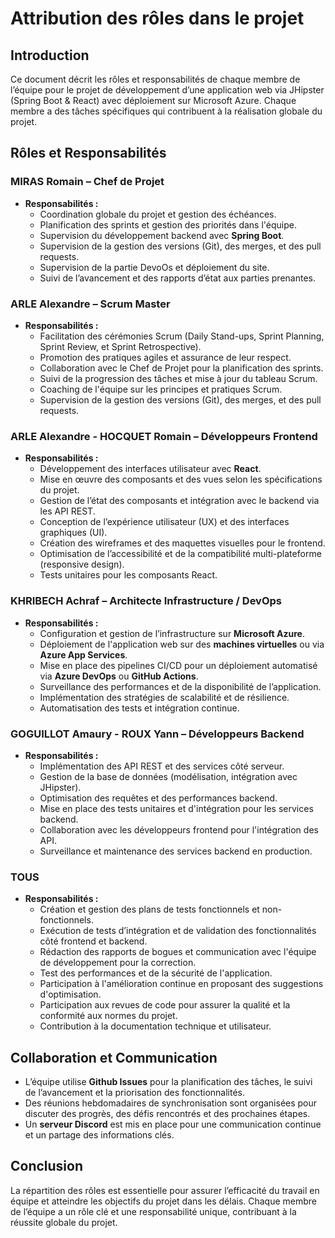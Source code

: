 # Attribution des rôles dans le projet

## Introduction

Ce document décrit les rôles et responsabilités de chaque membre de l’équipe pour le projet de développement d’une application web via JHipster (Spring Boot & React) avec déploiement sur Microsoft Azure. Chaque membre a des tâches spécifiques qui contribuent à la réalisation globale du projet.

## Rôles et Responsabilités

### **MIRAS Romain** – Chef de Projet
- **Responsabilités :**
  - Coordination globale du projet et gestion des échéances.
  - Planification des sprints et gestion des priorités dans l'équipe.
  - Supervision du développement backend avec **Spring Boot**.
  - Supervision de la gestion des versions (Git), des merges, et des pull requests.
  - Supervision de la partie DevoOs et déploiement du site.
  - Suivi de l’avancement et des rapports d’état aux parties prenantes.

### **ARLE Alexandre** – Scrum Master
- **Responsabilités :**
  - Facilitation des cérémonies Scrum (Daily Stand-ups, Sprint Planning, Sprint Review, et Sprint Retrospective).
  - Promotion des pratiques agiles et assurance de leur respect.
  - Collaboration avec le Chef de Projet pour la planification des sprints.
  - Suivi de la progression des tâches et mise à jour du tableau Scrum.
  - Coaching de l'équipe sur les principes et pratiques Scrum.
  - Supervision de la gestion des versions (Git), des merges, et des pull requests.

### **ARLE Alexandre** - **HOCQUET Romain** – Développeurs Frontend
- **Responsabilités :**
  - Développement des interfaces utilisateur avec **React**.
  - Mise en œuvre des composants et des vues selon les spécifications du projet.
  - Gestion de l’état des composants et intégration avec le backend via les API REST.
  - Conception de l’expérience utilisateur (UX) et des interfaces graphiques (UI).
  - Création des wireframes et des maquettes visuelles pour le frontend.
  - Optimisation de l’accessibilité et de la compatibilité multi-plateforme (responsive design).
  - Tests unitaires pour les composants React.
  
### **KHRIBECH Achraf** – Architecte Infrastructure / DevOps
- **Responsabilités :**
  - Configuration et gestion de l’infrastructure sur **Microsoft Azure**.
  - Déploiement de l'application web sur des **machines virtuelles** ou via **Azure App Services**.
  - Mise en place des pipelines CI/CD pour un déploiement automatisé via **Azure DevOps** ou **GitHub Actions**.
  - Surveillance des performances et de la disponibilité de l’application.
  - Implémentation des stratégies de scalabilité et de résilience.
  - Automatisation des tests et intégration continue.


### **GOGUILLOT Amaury** - **ROUX Yann** – Développeurs Backend
- **Responsabilités :**
  - Implémentation des API REST et des services côté serveur.
  - Gestion de la base de données (modélisation, intégration avec JHipster).
  - Optimisation des requêtes et des performances backend.
  - Mise en place des tests unitaires et d'intégration pour les services backend.
  - Collaboration avec les développeurs frontend pour l'intégration des API.
  - Surveillance et maintenance des services backend en production.

### **TOUS**
- **Responsabilités :**
  - Création et gestion des plans de tests fonctionnels et non-fonctionnels.
  - Exécution de tests d’intégration et de validation des fonctionnalités côté frontend et backend.
  - Rédaction des rapports de bogues et communication avec l'équipe de développement pour la correction.
  - Test des performances et de la sécurité de l'application.
  - Participation à l'amélioration continue en proposant des suggestions d'optimisation.
  - Participation aux revues de code pour assurer la qualité et la conformité aux normes du projet.
  - Contribution à la documentation technique et utilisateur.

## Collaboration et Communication

- L’équipe utilise **Github Issues** pour la planification des tâches, le suivi de l’avancement et la priorisation des fonctionnalités.
- Des réunions hebdomadaires de synchronisation sont organisées pour discuter des progrès, des défis rencontrés et des prochaines étapes.
- Un **serveur Discord** est mis en place pour une communication continue et un partage des informations clés.

## Conclusion

La répartition des rôles est essentielle pour assurer l’efficacité du travail en équipe et atteindre les objectifs du projet dans les délais. Chaque membre de l’équipe a un rôle clé et une responsabilité unique, contribuant à la réussite globale du projet.
